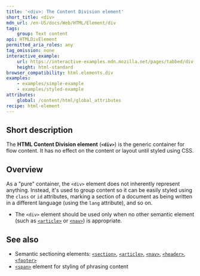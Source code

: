 ```yaml
---
title: '<div>: The Content Division element'
short_title: <div>
mdn_url: /en-US/docs/Web/HTML/Element/div
tags:
    group: Text content
api: HTMLDivElement
permitted_aria_roles: any
tag_omission: none
interactive_example:
    url: https://interactive-examples.mdn.mozilla.net/pages/tabbed/div.html
    height: html-standard
browser_compatibility: html.elements.div
examples:
    - examples/simple-example
    - examples/styled-example
attributes:
    global: /content/html/global_attributes
recipe: html-element
---
```


## Short description

The **HTML Content Division element** (**`<div>`**) is the generic
container for flow content. It has no effect on the content or layout
until styled using CSS.

## Overview
As a "pure" container, the `<div>` element does not inherently
represent anything. Instead, it's used to group content so it can be
easily styled using the `class` or `id` attributes, marking a section of
a document as being written in a different language (using the `lang`
attribute), and so on.

- The `<div>` element should be used only when no other semantic
  element (such as
  [`<article>`](/en-US/docs/Web/HTML/Element/article)
  or
  [`<nav>`](/en-US/docs/Web/HTML/Element/nav))
  is appropriate.

## See also

- Semantic sectioning elements:
  [`<section>`](/en-US/docs/Web/HTML/Element/section),
  [`<article>`](/en-US/docs/Web/HTML/Element/article),
  [`<nav>`](/en-US/docs/Web/HTML/Element/nav),
  [`<header>`](/en-US/docs/Web/HTML/Element/header),
  [`<footer>`](/en-US/docs/Web/HTML/Element/footer)
- [`<span>`](/en-US/docs/Web/HTML/Element/span)
  element for styling of phrasing content
